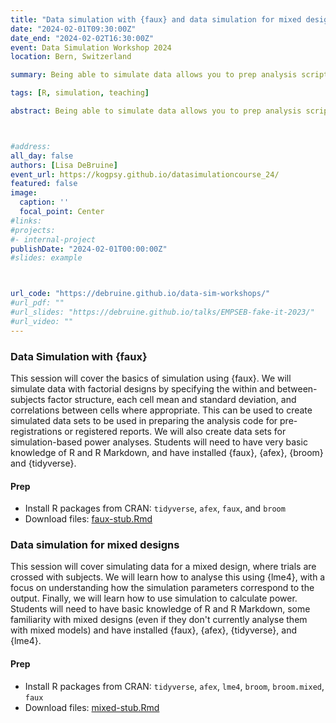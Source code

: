 ```yaml
---
title: "Data simulation with {faux} and data simulation for mixed designs"
date: "2024-02-01T09:30:00Z"
date_end: "2024-02-02T16:30:00Z"
event: Data Simulation Workshop 2024
location: Bern, Switzerland

summary: Being able to simulate data allows you to prep analysis scripts for pre-registration, calculate power and sensitivity for analyses that don’t have empirical methods, create reproducible examples when your data are too big or confidential to share, enhance your understanding of statistical concepts, and create demo data for teaching and tutorials.

tags: [R, simulation, teaching]

abstract: Being able to simulate data allows you to prep analysis scripts for pre-registration, calculate power and sensitivity for analyses that don’t have empirical methods, create reproducible examples when your data are too big or confidential to share, enhance your understanding of statistical concepts, and create demo data for teaching and tutorials. This workshop will cover the basics of simulation using the R package {faux}. We will simulate data with factorial designs by specifying the within and between-subjects factor structure, each cell mean and standard deviation, and correlations between cells where appropriate. This can be used to create simulated data sets to be used in preparing the analysis code for pre-registrations or registered reports. We will also create data sets for simulation-based power analyses.



#address:
all_day: false
authors: [Lisa DeBruine]
event_url: https://kogpsy.github.io/datasimulationcourse_24/
featured: false
image:
  caption: ''
  focal_point: Center
#links:
#projects:
#- internal-project
publishDate: "2024-02-01T00:00:00Z"
#slides: example



url_code: "https://debruine.github.io/data-sim-workshops/"
#url_pdf: ""
#url_slides: "https://debruine.github.io/talks/EMPSEB-fake-it-2023/"
#url_video: ""
---
```


### Data Simulation with {faux}

This session will cover the basics of simulation using {faux}. We will simulate data with factorial designs by specifying the within and between-subjects factor structure, each cell mean and standard deviation, and correlations between cells where appropriate. This can be used to create simulated data sets to be used in preparing the analysis code for pre-registrations or registered reports. We will also create data sets for simulation-based power analyses. Students will need to have very basic knowledge of R and R Markdown, and have installed {faux}, {afex}, {broom} and {tidyverse}.

#### Prep

* Install R packages from CRAN: `tidyverse`, `afex`, `faux`, and `broom`
* Download files:  [faux-stub.Rmd](https://raw.githubusercontent.com/debruine/data-sim-workshops/master/inst/stubs/faux-stub.Rmd)


### Data simulation for mixed designs

This session will cover simulating data for a mixed design, where trials are crossed with subjects. We will learn how to analyse this using {lme4}, with a focus on understanding how the simulation parameters correspond to the output. Finally, we will learn how to use simulation to calculate power. Students will need to have basic knowledge of R and R Markdown, some familiarity with mixed designs (even if they don't currently analyse them with mixed models) and have installed {faux}, {afex}, {tidyverse}, and {lme4}.

#### Prep

* Install R packages from CRAN: `tidyverse`, `afex`, `lme4`, `broom`, `broom.mixed`, `faux`
* Download files: [mixed-stub.Rmd](https://raw.githubusercontent.com/debruine/data-sim-workshops/master/inst/stubs/mixed-stub.Rmd)